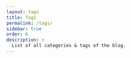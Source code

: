 ```yaml
---
layout: tags
title: Tags
permalink: /tags/
sidebar: true
order: 6
description: >
  List of all categories & tags of the blog.
---
```

